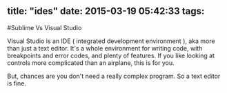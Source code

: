 title: "ides"
date: 2015-03-19 05:42:33
tags:
---

#Sublime Vs Visual Studio

Visual Studio is an IDE ( integrated development environment ), aka more than just a text editor. It's a whole environment for writing code, with breakpoints and error codes, and plenty of features. If you like looking at controls more complicated than an airplane, this is for you. 

But, chances are you don't need a really complex program. So a text editor is fine. 
